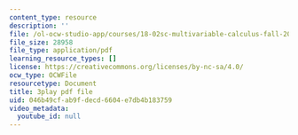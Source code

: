 ```yaml
---
content_type: resource
description: ''
file: /ol-ocw-studio-app/courses/18-02sc-multivariable-calculus-fall-2010/046b49cfab9fdecd6604e7db4b183759_mEI7ACWmx_8.pdf
file_size: 28958
file_type: application/pdf
learning_resource_types: []
license: https://creativecommons.org/licenses/by-nc-sa/4.0/
ocw_type: OCWFile
resourcetype: Document
title: 3play pdf file
uid: 046b49cf-ab9f-decd-6604-e7db4b183759
video_metadata:
  youtube_id: null
---
```


